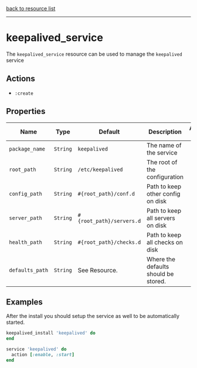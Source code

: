 [back to resource list](https://github.com/sous-chefs/keepalived#resources)

---

# keepalived_service

The `keepalived_service` resource can be used to manage the `keepalived` service

## Actions

- `:create`

## Properties

| Name        | Type        |  Default | Description | Allowed Values |
------------- | ----------- | -------- | ----------- | -------------- |
| `package_name` | `String`       | `keepalived` | The name of the service | |
| `root_path` | `String`       | `/etc/keepalived` | The root of the configuration | |
| `config_path` | `String`       | `#{root_path}/conf.d` | Path to keep other config on disk | |
| `server_path` | `String`       | `#{root_path}/servers.d` | Path to keep all servers on disk | |
| `health_path` | `String`       | `#{root_path}/checks.d` | Path to keep all checks on disk | |
| `defaults_path` | `String`       | See Resource. | Where the defaults should be stored.| |

## Examples

After the install you should setup the service as well to be automatically started.

```ruby
keepalived_install 'keepalived' do
end

service 'keepalived' do
  action [:enable, :start]
end
```
